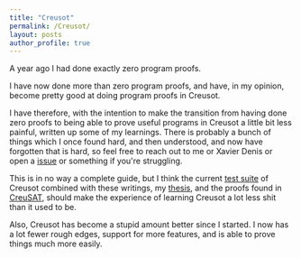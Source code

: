 ```yaml
---
title: "Creusot"
permalink: /Creusot/
layout: posts
author_profile: true
---
```


A year ago I had done exactly zero program proofs.

I have now done more than zero program proofs, and have, in my opinion, become pretty good at doing program proofs in Creusot.

I have therefore, with the intention to make the transition from having done zero proofs to being able to prove useful programs in Creusot a little bit less
painful, written up some of my learnings. There is probably a bunch of things which I once found hard, and then understood, and now have forgotten that is hard,
so feel free to reach out to me or Xavier Denis or open a [issue](https://github.com/xldenis/creusot/issues) or something if you're struggling.

This is in no way a complete guide, but I think the current [test suite](https://github.com/xldenis/creusot/tree/master/creusot/tests/should_succeed) of Creusot
combined with these writings, my [thesis](SarekSkotåm_thesis.pdf), and the proofs found in [CreuSAT](https://github.com/sarsko/CreuSAT), should make the experience
of learning Creusot a lot less shit than it used to be.

Also, Creusot has become a stupid amount better since I started. I now has a lot fewer rough edges, support for more features, and is able to prove things much
more easily.

